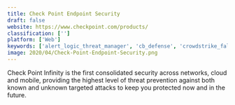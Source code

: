 ```yaml
---
title: Check Point Endpoint Security
draft: false 
website: https://www.checkpoint.com/products/
classification: ['']
platform: ['Web']
keywords: ['alert_logic_threat_manager', 'cb_defense', 'crowdstrike_falcon_endpoint_protection', 'cylance', 'eset_endpoint_security', 'forticlient_endpoint_protection', 'gravityzone', 'kaspersky_endpoint_security', 'mcafee_total_protection', 'norton_internet_security', 'panda_security', 'safeguard', 'sophos_endpoint_protection', 'symantec_data_loss_prevention', 'trend_micro_endpoint_security', 'vipre', 'webroot_endpoint_protection', 'webroot_secureanywhere']
image: 2020/04/Check-Point-Endpoint-Security.png
---
```

Check Point Infinity is the first consolidated security across networks, cloud and mobile, providing the highest level of threat prevention against both known and unknown targeted attacks to keep you protected now and in the future.